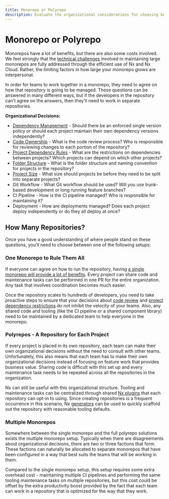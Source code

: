 ```yaml
---
title: Monorepo or Polyrepo
description: Evaluate the organizational considerations for choosing between monorepo and polyrepo approaches, including team agreements on code management and workflows.
---
```


# Monorepo or Polyrepo

Monorepos have a lot of benefits, but there are also some costs involved. We feel strongly that the [technical challenges](/concepts/decisions/why-monorepos) involved in maintaining large monorepos are fully addressed through the efficient use of Nx and Nx Cloud. Rather, the limiting factors in how large your monorepo grows are interpersonal.

In order for teams to work together in a monorepo, they need to agree on how that repository is going to be managed. These questions can be answered in many different ways, but if the developers in the repository can't agree on the answers, then they'll need to work in separate repositories.

**Organizational Decisions:**

- [Dependency Management](/concepts/decisions/dependency-management) - Should there be an enforced single version policy or should each project maintain their own dependency versions independently?
- [Code Ownership](/concepts/decisions/code-ownership) - What is the code review process? Who is responsible for reviewing changes to each portion of the repository?
- [Project Dependency Rules](/concepts/decisions/project-dependency-rules) - What are the restrictions on dependencies between projects? Which projects can depend on which other projects?
- [Folder Structure](/concepts/decisions/folder-structure) - What is the folder structure and naming convention for projects in the repository?
- [Project Size](/concepts/decisions/project-size) - What size should projects be before they need to be split into separate projects?
- Git Workflow - What Git workflow should be used? Will you use trunk-based development or long running feature branches?
- CI Pipeline - How is the CI pipeline managed? Who is responsible for maintaining it?
- Deployment - How are deployments managed? Does each project deploy independently or do they all deploy at once?

## How Many Repositories?

Once you have a good understanding of where people stand on these questions, you'll need to choose between one of the following setups:

### One Monorepo to Rule Them All

If everyone can agree on how to run the repository, having [a single monorepo will provide a lot of benefits](/concepts/decisions/why-monorepos). Every project can share code and maintenance tasks can be performed in one PR for the entire organization. Any task that involves coordination becomes much easier.

Once the repository scales to hundreds of developers, you need to take proactive steps to ensure that your decisions about [code review](/concepts/decisions/code-ownership) and [project dependency restrictions](/features/enforce-module-boundaries) do not inhibit the velocity of your teams. Also, any shared code and tooling (like the CI pipeline or a shared component library) need to be maintained by a dedicated team to help everyone in the monorepo.

### Polyrepos - A Repository for Each Project

If every project is placed in its own repository, each team can make their own organizational decisions without the need to consult with other teams. Unfortunately, this also means that each team has to make their own organizational decisions instead of focusing on feature work that provides business value. Sharing code is difficult with this set up and every maintenance task needs to be repeated across all the repositories in the organization.

Nx can still be useful with this organizational structure. Tooling and maintenance tasks can be centralized through shared [Nx plugins](/concepts/nx-plugins) that each repository can opt-in to using. Since creating repositories is a frequent occurrence in this scenario, Nx [generators](/features/generate-code) can be used to quickly scaffold out the repository with reasonable tooling defaults.

### Multiple Monorepos

Somewhere between the single monorepo and the full polyrepo solutions exists the multiple monorepo setup. Typically when there are disagreements about organizational decisions, there are two or three factions that form. These factions can naturally be allocated to separate monorepos that have been configured in a way that best suits the teams that will be working in them.

Compared to the single monorepo setup, this setup requires some extra overhead cost - maintaining multiple CI pipelines and performing the same tooling maintenance tasks on multiple repositories, but this cost could be offset by the extra productivity boost provided by the fact that each team can work in a repository that is optimized for the way that they work.
